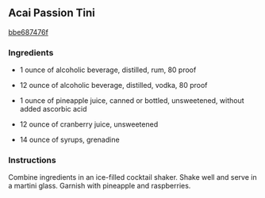 ## Acai Passion Tini

[bbe687476f](http://www.food.com/recipe/acai-passion-tini-375850)

### Ingredients

 - 1 ounce of alcoholic beverage, distilled, rum, 80 proof

 - 12 ounce of alcoholic beverage, distilled, vodka, 80 proof

 - 1 ounce of pineapple juice, canned or bottled, unsweetened, without added ascorbic acid

 - 12 ounce of cranberry juice, unsweetened

 - 14 ounce of syrups, grenadine

### Instructions

Combine ingredients in an ice-filled cocktail shaker. Shake well and serve in a martini glass. Garnish with pineapple and raspberries.